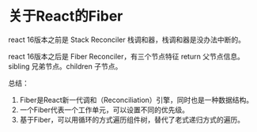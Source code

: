 # 关于React的Fiber

react 16版本之前是 Stack Reconciler 栈调和器，栈调和器是没办法中断的。

react 16版本之后是 Fiber Reconciler，有三个节点特征 return 父节点信息。sibling 兄弟节点。children 子节点。

总结：

1. Fiber是React新一代调和（Reconciliation）引擎，同时也是一种数据结构。
2. 一个Fiber代表一个工作单元，可以设置不同的优先级。
3. 基于Fiber，可以用循环的方式遍历组件树，替代了老式递归方式的遍历。